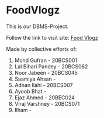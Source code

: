 # FoodVlogz
This is our DBMS-Project.

Follow the link to visit site: [Food Vlogz](https://its-gufran.github.io/FoodVlogz/frontend/)

Made by collective efforts of:
1. Mohd Gufran - 20BCS001
2. Lal Bihari Pandey - 20BCS062
3. Noor Jabeen - 20BCS045
4. Saamiya Ahsan - 
5. Adnan Ilahi - 20BCS007
6. Ayoob Bhat -
7. Ejaz Ahmed - 20BEC024
8. Viraj Varshney - 20BCS071
9. Ilham - 
